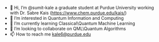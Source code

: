 - 👋 Hi, I’m @sumit-kale a graduate student at Purdue University working with Dr. Sabre Kais (https://www.chem.purdue.edu/kais/)
- 👀 I’m interested in Quantum Information and Computing
- 🌱 I’m currently learning Classical\Quantum Machine Learning
- 💞️ I’m looking to collaborate on QML\Quantum Algorithms
- 📫 How to reach me kale6@purdue.edu 

<!---
sumit-kale/sumit-kale is a ✨ special ✨ repository because its `README.md` (this file) appears on your GitHub profile.
You can click the Preview link to take a look at your changes.
--->
